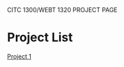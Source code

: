  CITC 1300/WEBT 1320 PROJECT PAGE

 <h1> Project List</h1>

 <a href = "Project 1/index.html" target = "_blank">Project 1 </a>